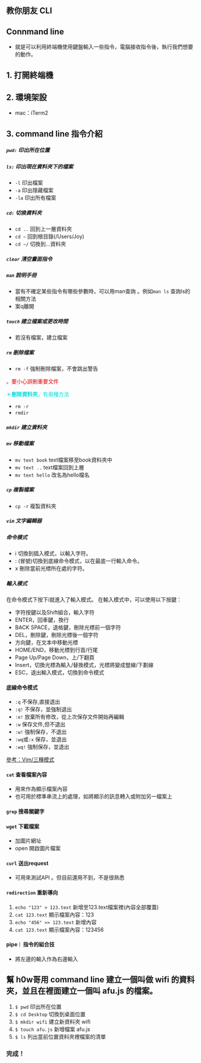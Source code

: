 ## 教你朋友 CLI

## Connmand line
* 就是可以利用終端機使用鍵盤輸入一些指令，電腦接收指令後，執行我們想要的動作。

## 1. 打開終端機
## 2. 環境架設
*  mac：iTerm2

## 3. command line 指令介紹

##### `pwd:` **印出所在位置**
##### `ls:` **印出現在資料夾下的檔案**
* `-l` 印出檔案
* `-a` 印出隱藏檔案
* `-la` 印出所有檔案
##### `cd:` **切換資料夾**
* `cd ..` 回到上一層資料夾
* `cd ~` 回到根目錄(/Users/Joy)
* `cd ~/` 切換到...資料夾

##### `clear` **清空畫面指令**
##### `man` **說明手冊**
* 當有不確定某些指令有哪些參數時，可以用man查詢
。例如`man ls` 查詢ls的相關方法
* 案q離開

##### `touch` **建立檔案或更改時間**
* 若沒有檔案，建立檔案

##### `rm` **刪除檔案**
* `rm -f` 強制刪除檔案，不會跳出警告

<font color="#dd0000">。要小心誤刪重要文件</font><br />

<font color="#00dddd">＊**刪除資料夾**，有兩種方法</font><br /> 

* `rm -r` 
* `rmdir`  

##### `mkdir` **建立資料夾**
##### `mv` **移動檔案**
* `mv text book` text檔案移至book資料夾中
* `mv text ..` text檔案回到上層
* `mv text hello` 改名為hello檔名

##### `cp` **複製檔案**
* `cp -r` 複製資料夾

##### `vim` **文字編輯器**
##### 命令模式
* i 切換到插入模式，以輸入字符。
* : (冒號)切換到底線命令模式，以在最底一行輸入命令。
* x 刪除當前光標所在處的字符。

##### 輸入模式
在命令模式下按下i就進入了輸入模式。
在輸入模式中，可以使用以下按鍵：

* 字符按鍵以及Shift組合，輸入字符
* ENTER，回車鍵，換行
* BACK SPACE，退格鍵，刪除光標前一個字符
* DEL，刪除鍵，刪除光標後一個字符
* 方向鍵，在文本中移動光標
* HOME/END，移動光標到行首/行尾
* Page Up/Page Down，上/下翻頁
* Insert，切換光標為輸入/替換模式，光標將變成豎線/下劃線
* ESC，退出輸入模式，切換到命令模式

#### 底線命令模式
* `:q` 不保存,直接退出
* `:q!` 不保存，並強制退出
* `:e!` 放棄所有修改，從上次保存文件開始再編輯
* `:w` 保存文件,但不退出
* `:w!` 強制保存，不退出
* `:wq`或`:x` 保存，並退出
* `:wq!` 強制保存，並退出

[參考：Vim/三種模式](https://zh.wikibooks.org/zh-tw/Vim/%E4%B8%89%E7%A7%8D%E6%A8%A1%E5%BC%8F)
####  `cat` **查看檔案內容**
* 用來作為顯示檔案內容
* 也可用於標準串流上的處理，如將顯示的訊息轉入或附加另一檔案上

####  `grep` **搜尋關鍵字**
####  `wget` **下載檔案**
* 加圖片網址
* open 開啟圖片檔案

####  `curl` **送出request**
* 可用來測試API
。但目前還用不到，不是很熟悉

####  `redirection` 重新導向
1.  `echo "123" > 123.text` 新增至123.text檔案裡(內容全部覆蓋)
2.  `cat 123.text` 顯示檔案內容：123
3.  `echo "456" >> 123.text` 新增內容
4.  `cat 123.text` 顯示檔案內容：123456


####  pipe`｜` 指令的組合技
* 將左邊的輸入作為右邊輸入

## 幫 h0w哥用 command line 建立一個叫做 wifi 的資料夾，並且在裡面建立一個叫 afu.js 的檔案。

1. `$ pwd` 印出所在位置 
2. `$ cd Desktop` 切換到桌面位置
3. `$ mkdir wifi` 建立新資料夾 wifi
4. `$ touch afu.js` 新增檔案 afu.js
5. `$ ls` 列出當前位置資料夾裡檔案的清單

### 完成！

